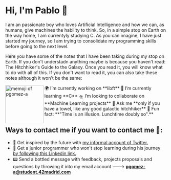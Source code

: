 # Hi, I'm Pablo 👋

<!--
**pgomez-a/pgomez-a** is a ✨ _special_ ✨ repository because its `README.md` (this file) appears on your GitHub profile. -->
I am an passionate boy who loves Artificial Intelligence and how we can, as humans, give machines the hability to think. So, in a simple stop on Earth on the way home, I am currentyly studying C. As you can imagine, I have just started my journey, so I am trying to consolidate my programming skills before going to the next level.

Here you have some of the notes that I have been taking during my stop on Earth. If you don't understadn anything maybe is because you haven't read: The Hitchhiker's Guide to the Galaxy. Once you read it, you will know what to do with all of this. If you don't want to read it, you can also take these notes although it won't be the same:

<img width="119" alt="memoji of pgomez-a" align= "left" src="https://user-images.githubusercontent.com/74931024/106330802-2b80d280-6284-11eb-8dec-9ea8a85c6b19.png">
🌍  I’m currently working on **libft**
🔭 I’m currently learning **C**
🛸 I’m looking to collaborate on **Machine Learning projects**
🧬 Ask me **only if you have a towel, like any good galactic hitchhiker**
🚀 Fun fact: **"Time is an illusion. Lunchtime doubly so".**

## Ways to contact me if you want to contact me 🤯:
- 👾 Get inspired by the future with <a href="https://twitter.com/future_musk"> my informal account of Twitter.</a>
- 🧠 Get a junior programmer who won't stop learning during his journey <a href="https://www.linkedin.com/in/pgomez-a/"> by following this Linkedin link.</a>
- 📟 Send a bottled message with feedback, projects proposals and questions by throwing it into my email account ---> **pgomez-a@student.42madrid.com**

